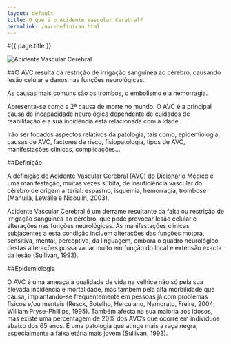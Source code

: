 ```yaml
---
layout: default
title: O que é o Acidente Vascular Cerebral?
permalink: /avc-definicao.html
---
```


#{{ page.title }}

![Acidente Vascular Cerebral](../assets/acidente-vascular-cerebral.jpg "Acidente Vascular Cerebral")

##O AVC resulta da restrição de irrigação sanguínea ao cérebro, causando lesão celular e danos nas funções neurológicas.

As causas mais comuns são os trombos, o embolismo e a hemorragia.

Apresenta-se como a 2ª causa de morte no mundo. O AVC é a principal causa de incapacidade neurológica dependente de cuidados de reabilitação e a sua incidência está relacionada com a idade.

Irão ser focados aspectos relativos da patologia, tais como, epidemiologia, causas de AVC, factores de risco, fisiopatologia, tipos de AVC, manifestações clínicas, complicações…

##Definição

A definição de Acidente Vascular Cerebral (AVC) do Dicionário Médico é uma manifestação, muitas vezes súbita, de insuficiência vascular do cérebro de origem arterial: espasmo, isquemia, hemorragia, trombose (Manuila, Lewalle e Nicoulin, 2003).

Acidente Vascular Cerebral é um derrame resultante da falta ou restrição de irrigação sanguínea ao cérebro, que pode provocar lesão celular e alterações nas funções neurológicas. As manifestações clínicas subjacentes a esta condição incluem alterações das funções motora, sensitiva, mental, perceptiva, da linguagem, embora o quadro neurológico destas alterações possa variar muito em função do local e extensão exacta da lesão (Sullivan, 1993).

##Epidemiologia

O AVC é uma ameaça à qualidade de vida na velhice não só pela sua elevada incidência e mortalidade, mas também pela alta morbilidade que causa, implantando-se frequentemente em pessoas já com problemas físicos e/ou mentais (Resck, Botelho, Herculano, Namorato, Freire, 2004; William Pryse-Phillips, 1995). Também afecta na sua maioria aos idosos, mas existe uma percentagem de 20% dos AVC’s que ocorre em indivíduos abaixo dos 65 anos. É uma patologia que atinge mais a raça negra, especialmente a faixa etária mais jovem (Sullivan, 1993).
